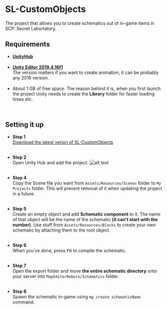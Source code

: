# SL-CustomObjects
 The project that allows you to create schematics out of in-game items in SCP: Secret Labortatory.

## Requirements
 - [**UnityHub**](https://unity3d.com/get-unity/download)<br><br>
 - [**Unity Editor 2019.4.16f1**](https://download.unity3d.com/download_unity/e05b6e02d63e/Windows64EditorInstaller/UnitySetup64-2019.4.16f1.exe)<br>
   The version matters if you want to create animation, it can be probably any 2019 version.<br><br>
 - About 1 GB of free space. The reason behind it is, when you first launch the project Unity needs to create the **Library** folder for faster loading times etc.
 <br>

## Setting it up
 - **Step 1**<br>
 [Download the latest verion of SL-CustomObjects](https://github.com/Michal78900/MapEditorReborn/releases)<br><br>
 
 - **Step 2**<br>
 Open Unity Hub and add the project.
 ![alt text](https://cdn.discordapp.com/attachments/947851609294114817/985225885026226206/unknown.png)<br><br>
 
 - **Step 4**<br>
 Copy the Scene file you want from `Assets/Resources/Scenes` folder to `My Projects` folder. This will prevent removal of it when updating the project in a future.<br><br>

 - **Step 5**<br>
 Create an empty object and add **Schematic component** to it. The name of that object will be the name of the schematic **(it can't start with the number)**. Use stuff from `Assets/Resources/Blocks` to create your own schematic by attaching them to the root object.<br><br>

 - **Step 6**<br>
 When you've done, press <kbd>F6</kbd> to compile the schematic.<br><br>

 - **Step 7**<br>
 Open the export folder and move **the entire schematic directory** onto your server into `MapEditorReborn/Schematics` folder.<br><br>

 - **Step 8**<br>
 Spawn the schematic in-game using `mp create schematicName` command.
